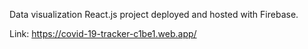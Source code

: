 Data visualization React.js project deployed and hosted with Firebase.

Link: https://covid-19-tracker-c1be1.web.app/ 
